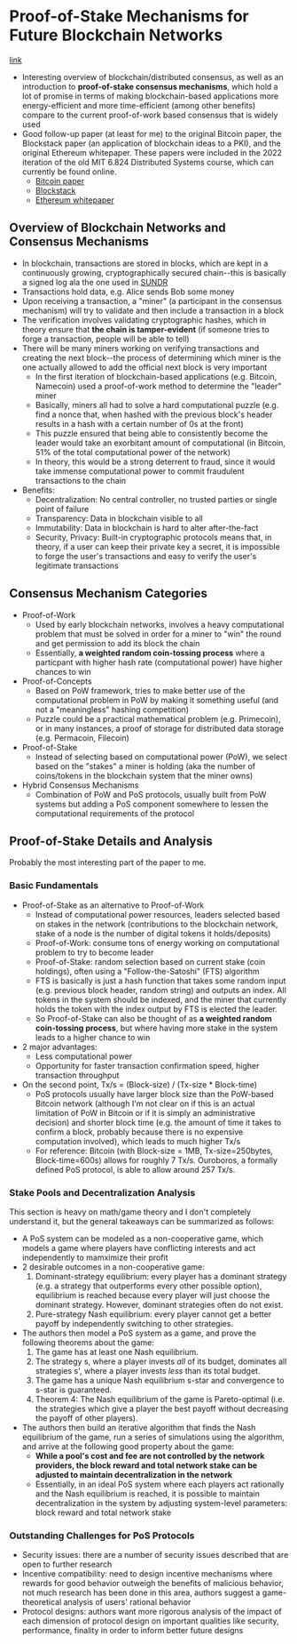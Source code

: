 # Proof-of-Stake Mechanisms for Future Blockchain Networks
[link](https://ieeexplore.ieee.org/document/8746079)
- Interesting overview of blockchain/distributed consensus, as well as an 
introduction to **proof-of-stake consensus mechanisms**, which hold a lot of 
promise in terms of making blockchain-based applications more energy-efficient 
and more time-efficient (among other benefits) compare to the current proof-of-work
based consensus that is widely used
- Good follow-up paper (at least for me) to the original Bitcoin paper, the 
Blockstack paper (an application of blockchain ideas to a PKI), and the original 
Ethereum whitepaper. These papers were included in the 2022 iteration of the 
old MIT 6.824 Distributed Systems course, which can currently be found online.
    - [Bitcoin paper]()
    - [Blockstack]()
    - [Ethereum whitepaper]()

## Overview of Blockchain Networks and Consensus Mechanisms
- In blockchain, transactions are stored in blocks, which are kept in a
continuously growing, cryptographically secured chain--this is basically a signed
log ala the one used in [SUNDR](https://www.usenix.org/legacy/event/osdi04/tech/full_papers/li_j/li_j.pdf)
- Transactions hold data, e.g. Alice sends Bob some money
- Upon receiving a transaction, a "miner" (a participant in the consensus 
mechanism) will try to validate and then include a transaction in a block
- The verification involves validating cryptographic hashes, which in theory
ensure that **the chain is tamper-evident** (if someone tries to forge a 
transaction, people will be able to tell)
- There will be many miners working on verifying transactions and creating the 
next block--the process of determining which miner is the one actually allowed
to add the official next block is very important
    - In the first iteration of blockchain-based applications (e.g. Bitcoin,
Namecoin) used a proof-of-work method to determine the "leader" miner
    - Basically, miners all had to solve a hard computational puzzle (e.g. find
a nonce that, when hashed with the previous block's header results in a hash
with a certain number of 0s at the front)
    - This puzzle ensured that being able to consistently become the leader would
take an exorbitant amount of computational (in Bitcoin, 51% of the total computational
power of the network)
    - In theory, this would be a strong deterrent to fraud, since it would take
immense computational power to commit fraudulent transactions to the chain
- Benefits:
    - Decentralization: No central controller, no trusted parties or single point
of failure 
    - Transparency: Data in blockchain visible to all
    - Immutability: Data in blockchain is hard to alter after-the-fact
    - Security, Privacy: Built-in cryptographic protocols means that, in theory,
if a user can keep their private key a secret, it is impossible to forge the user's
transactions and easy to verify the user's legitimate transactions


## Consensus Mechanism Categories
- Proof-of-Work
    - Used by early blockchain networks, involves a heavy computational problem
that must be solved in order for a miner to "win" the round and get permission
to add its block the chain
    - Essentially, **a weighted random coin-tossing process** where a particpant
with higher hash rate (computational power) have higher chances to win
- Proof-of-Concepts
    - Based on PoW framework, tries to make better use of the computational
problem in PoW by making it something useful (and not a "meaningless" hashing 
competition)
    - Puzzle could be a practical mathematical problem (e.g. Primecoin), or in
many instances, a proof of storage for distributed data storage (e.g. Permacoin,
Filecoin)
- Proof-of-Stake
    - Instead of selecting based on computational power (PoW), we select based
on the "stakes" a miner is holding (aka the number of coins/tokens in the 
blockchain system that the miner owns)
- Hybrid Consensus Mechanisms
    - Combination of PoW and PoS protocols, usually built from PoW systems but
adding a PoS component somewhere to lessen the computational requirements of the
protocol

## Proof-of-Stake Details and Analysis
Probably the most interesting part of the paper to me. 
### Basic Fundamentals
- Proof-of-Stake as an alternative to Proof-of-Work
    - Instead of computational power resources, leaders selected based on stakes
in the network (contributions to the blockchain network, stake of a node is the
number of digital tokens it holds/deposits)
    - Proof-of-Work: consume tons of energy working on computational problem
to try to become leader
    - Proof-of-Stake: random selection based on current stake (coin holdings),
often using a "Follow-the-Satoshi" (FTS) algorithm
    - FTS is basically is just a hash function that takes some random input 
(e.g. previous block header, random string) and outputs an index. All tokens in
the system should be indexed, and the miner that currently holds the token with
the index output by FTS is elected the leader.
    - So Proof-of-Stake can also be thought of as **a weighted random coin-tossing
process**, but where having more stake in the system leads to a higher chance to win
- 2 major advantages:
    - Less computational power
    - Opportunity for faster transaction confirmation speed, higher transaction
throughput
- On the second point, Tx/s = (Block-size) / (Tx-size * Block-time)
    - PoS protocols usually have larger block size than the PoW-based Bitcoin
network (although I'm not clear on if this is an actual limitation of PoW in
Bitcoin or if it is simply an administrative decision) and shorter block time 
(e.g. the amount of time it takes to confirm a block, probably because there is
no expensive computation involved), which leads to much higher Tx/s
    - For reference: Bitcoin (with Block-size = 1MB, Tx-size=250bytes,
Block-time=600s) allows for roughly 7 Tx/s. Ouroboros, a formally defined PoS
protocol, is able to allow around 257 Tx/s.

### Stake Pools and Decentralization Analysis
This section is heavy on math/game theory and I don't completely understand it,
but the general takeaways can be summarized as follows:
- A PoS system can be modeled as a non-cooperative game, which models a game where
players have conflicting interests and act independently to mamximize their profit
- 2 desirable outcomes in a non-cooperative game:
    1. Dominant-strategy equilibrium: every player has a dominant strategy (e.g.
a strategy that outperforms every other possible option), equilibrium is reached
because every player will just choose the dominant strategy. However, dominant
strategies often do not exist. 
    2. Pure-strategy Nash equilibrium: every player cannot get a better payoff
by independently switching to other strategies. 
- The authors then model a PoS system as a game, and prove the following theorems
about the game:
    1. The game has at least one Nash equilibrium.
    2. The strategy s, where a player invests *all* of its budget, dominates
all strategies s', where a player invests *less* than its total budget.
    3. The game has a unique Nash equilibrium s-star and convergence to s-star
is guaranteed.
    4. Theorem 4: The Nash equilibrium of the game is Pareto-optimal (i.e. the
strategies which give a player the best payoff without decreasing the payoff
of other players).
- The authors then build an iterative algorithm that finds the Nash equilibrium
of the game, run a series of simulations using the algorithm, and arrive at the 
following good property about the game:
    - **While a pool's cost and fee are not controlled by the network providers,
the block reward and total network stake can be adjusted to maintain 
decentralization in the network**
    - Essentially, in an ideal PoS system where each players act rationally and
the Nash equilibrium is reached, it is possible to maintain decentralization in 
the system by adjusting system-level parameters: block reward and total network 
stake

### Outstanding Challenges for PoS Protocols
- Security issues: there are a number of security issues described that are 
open to further research
- Incentive compatibility: need to design incentive mechanisms where rewards for
good behavior outweigh the benefits of malicious behavior, not much research
has been done in this area, authors suggest a game-theoretical analysis of users'
rational behavior
- Protocol designs: authors want more rigorous analysis of the impact of each 
dimension of protocol design on important qualities like security, performance,
finality in order to inform better future designs
